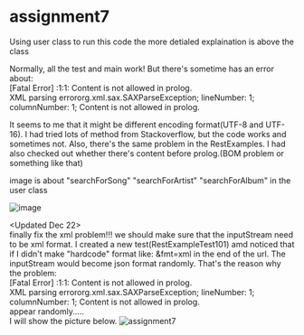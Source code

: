 # assignment7
Using user class to run this code
the more detialed explaination is above the class

Normally, all the test and main work!
But there's sometime has an error about:  
[Fatal Error] :1:1: Content is not allowed in prolog.  
XML parsing errororg.xml.sax.SAXParseException; lineNumber: 1; columnNumber: 1; Content is not allowed in prolog.  
                                          
It seems to me that it might be different encoding format(UTF-8 and UTF-16). I had tried lots of method from Stackoverflow, but the code works and sometimes not.
Also, there's the same problem in the RestExamples. I had also checked out whether there's content before prolog.(BOM problem or something like that)


image is about "searchForSong" "searchForArtist" "searchForAlbum" in the user class

![image](https://user-images.githubusercontent.com/108167692/208228714-cbb60179-5581-4a03-a8f1-1e5d29d897f4.jpg)


<Updated Dec 22>  
finally fix the xml problem!!!
we should make sure that the inputStream need to be xml format. I created a new test(RestExampleTest101) amd noticed that if I didn't make "hardcode" format like: &fmt=xml in the end of the url. The inputStream would become json format randomly. That's the reason why the problem:  
[Fatal Error] :1:1: Content is not allowed in prolog.  
XML parsing errororg.xml.sax.SAXParseException; lineNumber: 1; columnNumber: 1; Content is not allowed in prolog.  
appear randomly.....  
I will show the picture below.
![assignment7](https://user-images.githubusercontent.com/108167692/209095450-cabe608c-0862-4647-8746-e7ba27a9728a.jpg)


